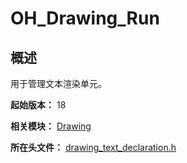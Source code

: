 # OH_Drawing_Run
<!--Kit: ArkGraphics 2D-->
<!--Subsystem: Graphics-->
<!--Owner: @oh_wangxk;@gmiao522;@Lem0nC-->
<!--SE: @liumingxiang-->
<!--TSE: @yhl0101-->
## 概述

用于管理文本渲染单元。

**起始版本：** 18

**相关模块：** [Drawing](capi-drawing.md)

**所在头文件：** [drawing_text_declaration.h](capi-drawing-text-declaration-h.md)

